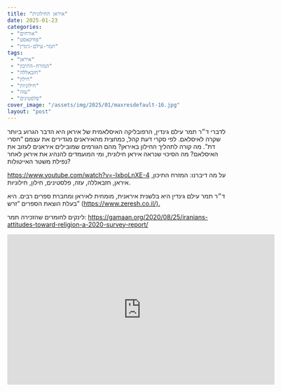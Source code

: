 ```yaml
---
title: "איראן החילונית"
date: 2025-01-23
categories: 
 - "אורחים"
 - "פודקאסט"
 - "תמר-עילם-גינדין"
tags: 
 - "איראן"
 - "המזרח-התיכון"
 - "חזבאללה"
 - "חילון"
 - "חילוניות"
 - "עזה"
 - "פלסטינים"
cover_image: "/assets/img/2025/01/maxresdefault-16.jpg"
layout: "post"
---
```


לדברי ד״ר תמר עילם גינדין, הרפובליקה האיסלאמית של איראן היא הדבר הגרוע ביותר שקרה לאיסלאם. לפי סקרי דעת קהל, כמחצית מהאיראנים מגדירים את עצמם “חסרי דת”. מה קורה לתהליך החילון באיראן? מהם הגורמים שמובילים איראנים לעזוב את האיסלאם? מה הסיכוי שנראה איראן חילונית, ומי המועמדים להנהיג את איראן לאחר נפילת משטר האייטולות?

<https://www.youtube.com/watch?v=-IxboLnXE-4>
על מה דיברנו: המזרח התיכון, איראן, חזבאללה, עזה, פלסטינים, חילון, חילוניות.

ד״ר תמר עילם גינדין היא בלשנית איראנית, מומחית לאיראן ומחברת ספרים רבים. היא בעלת הוצאת הספרים “זרש” (<https://www.zeresh.co.il/).>

לינקים לחומרים שהזכירה תמר:
<https://gamaan.org/2020/08/25/iranians-attitudes-toward-religion-a-2020-survey-report/>

<iframe width="610" height="343" src="https://www.youtube.com/embed/-IxboLnXE-4" frameborder="0" allow="accelerometer; autoplay; clipboard-write; encrypted-media; gyroscope; picture-in-picture; web-share" referrerpolicy="strict-origin-when-cross-origin" allowfullscreen></iframe>
